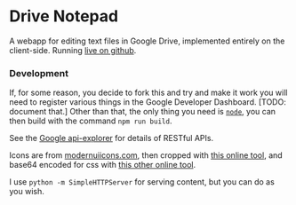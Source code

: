 # Drive Notepad

A webapp for editing text files in Google Drive, implemented entirely on the client-side.  Running [live on github](https://d1manson.github.io/drivenotepad/app.build.html).

### Development

If, for some reason, you decide to fork this and try and make it work you will need to register various things in the Google Developer Dashboard.   [TODO: document that.] 
Other than that, the only thing you need is [`node`](https://nodejs.org/en/), you can then build with the command `npm run build`.

See the [Google api-explorer](https://developers.google.com/apis-explorer) for details of RESTful APIs.

Icons are from [modernuiicons.com](http://modernuiicons.com), then cropped with [this online tool](http://resizeimage.net), and base64 encoded for css with [this other online tool](http://websemantics.co.uk/online_tools/image_to_data_uri_convertor).

I use `python -m SimpleHTTPServer` for serving content, but you can do as you wish.

